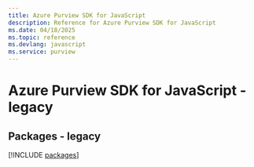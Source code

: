 ```yaml
---
title: Azure Purview SDK for JavaScript
description: Reference for Azure Purview SDK for JavaScript
ms.date: 04/18/2025
ms.topic: reference
ms.devlang: javascript
ms.service: purview
---
```

# Azure Purview SDK for JavaScript - legacy
## Packages - legacy
[!INCLUDE [packages](purview-index.md)]